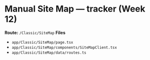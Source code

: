 # Manual Site Map — tracker (Week 12)
**Route:** `/Classic/SiteMap`
**Files**
- `app/Classic/SiteMap/page.tsx`
- `app/Classic/SiteMap/components/SiteMapClient.tsx`
- `app/Classic/SiteMap/data/routes.ts`
